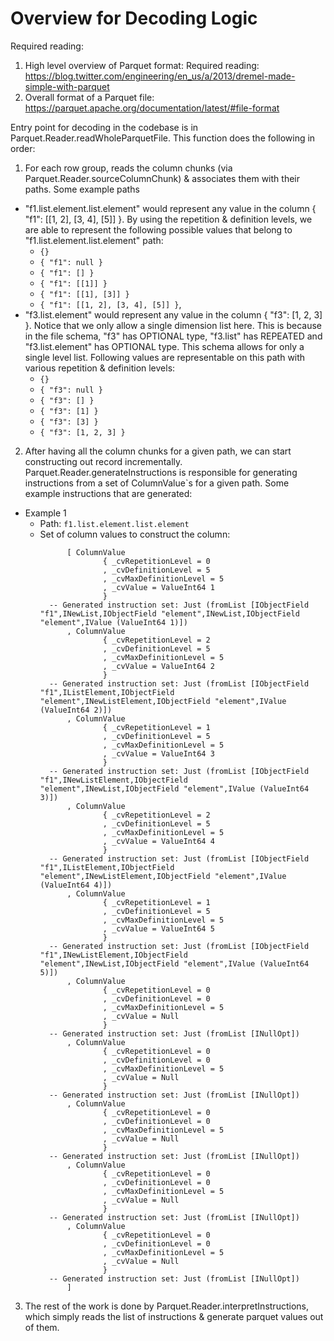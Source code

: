 # Overview for Decoding Logic

Required reading:
1. High level overview of Parquet format: Required reading: https://blog.twitter.com/engineering/en_us/a/2013/dremel-made-simple-with-parquet
2. Overall format of a Parquet file: https://parquet.apache.org/documentation/latest/#file-format

Entry point for decoding in the codebase is in Parquet.Reader.readWholeParquetFile. This function does the following in order:
1. For each row group, reads the column chunks (via Parquet.Reader.sourceColumnChunk) & associates them with their paths. Some example paths
  - "f1.list.element.list.element" would represent any value in the column { "f1": [[1, 2], [3, 4], [5]] }. By using the repetition & definition levels, we are able to represent the following possible values that belong to "f1.list.element.list.element" path:
    - `{}`
    - `{ "f1": null }`
    - `{ "f1": [] }`
    - `{ "f1": [[1]] }`
    - `{ "f1": [[1], [3]] }`
    - `{ "f1": [[1, 2], [3, 4], [5]] }`,
  - "f3.list.element" would represent any value in the column { "f3": [1, 2, 3] }. Notice that we only allow a single dimension list here. This is because in the file schema, "f3" has OPTIONAL type, "f3.list" has REPEATED and "f3.list.element" has OPTIONAL type. This schema allows for only a single level list. Following values are representable on this path with various repetition & definition levels:
    - `{}`
    - `{ "f3": null }`
    - `{ "f3": [] }`
    - `{ "f3": [1] }`
    - `{ "f3": [3] }`
    - `{ "f3": [1, 2, 3] }`

2. After having all the column chunks for a given path, we can start constructing out record incrementally. Parquet.Reader.generateInstructions is responsible for generating instructions from a set of ColumnValue`s for a given path. Some example instructions that are generated:
  - Example 1
    - Path: `f1.list.element.list.element`
    - Set of column values to construct the column:
      ```
			[ ColumnValue
					{ _cvRepetitionLevel = 0
					, _cvDefinitionLevel = 5
					, _cvMaxDefinitionLevel = 5
					, _cvValue = ValueInt64 1
					}
        -- Generated instruction set: Just (fromList [IObjectField "f1",INewList,IObjectField "element",INewList,IObjectField "element",IValue (ValueInt64 1)])
			, ColumnValue
					{ _cvRepetitionLevel = 2
					, _cvDefinitionLevel = 5
					, _cvMaxDefinitionLevel = 5
					, _cvValue = ValueInt64 2
					}
        -- Generated instruction set: Just (fromList [IObjectField "f1",IListElement,IObjectField "element",INewListElement,IObjectField "element",IValue (ValueInt64 2)])
			, ColumnValue
					{ _cvRepetitionLevel = 1
					, _cvDefinitionLevel = 5
					, _cvMaxDefinitionLevel = 5
					, _cvValue = ValueInt64 3
					}
        -- Generated instruction set: Just (fromList [IObjectField "f1",INewListElement,IObjectField "element",INewList,IObjectField "element",IValue (ValueInt64 3)])
			, ColumnValue
					{ _cvRepetitionLevel = 2
					, _cvDefinitionLevel = 5
					, _cvMaxDefinitionLevel = 5
					, _cvValue = ValueInt64 4
					}
        -- Generated instruction set: Just (fromList [IObjectField "f1",IListElement,IObjectField "element",INewListElement,IObjectField "element",IValue (ValueInt64 4)])
			, ColumnValue
					{ _cvRepetitionLevel = 1
					, _cvDefinitionLevel = 5
					, _cvMaxDefinitionLevel = 5
					, _cvValue = ValueInt64 5
					}
        -- Generated instruction set: Just (fromList [IObjectField "f1",INewListElement,IObjectField "element",INewList,IObjectField "element",IValue (ValueInt64 5)])
			, ColumnValue
					{ _cvRepetitionLevel = 0
					, _cvDefinitionLevel = 0
					, _cvMaxDefinitionLevel = 5
					, _cvValue = Null
					}
        -- Generated instruction set: Just (fromList [INullOpt])
			, ColumnValue
					{ _cvRepetitionLevel = 0
					, _cvDefinitionLevel = 0
					, _cvMaxDefinitionLevel = 5
					, _cvValue = Null
					}
        -- Generated instruction set: Just (fromList [INullOpt])
			, ColumnValue
					{ _cvRepetitionLevel = 0
					, _cvDefinitionLevel = 0
					, _cvMaxDefinitionLevel = 5
					, _cvValue = Null
					}
        -- Generated instruction set: Just (fromList [INullOpt])
			, ColumnValue
					{ _cvRepetitionLevel = 0
					, _cvDefinitionLevel = 0
					, _cvMaxDefinitionLevel = 5
					, _cvValue = Null
					}
        -- Generated instruction set: Just (fromList [INullOpt])
			, ColumnValue
					{ _cvRepetitionLevel = 0
					, _cvDefinitionLevel = 0
					, _cvMaxDefinitionLevel = 5
					, _cvValue = Null
					}
        -- Generated instruction set: Just (fromList [INullOpt])
			]
      ```
3. The rest of the work is done by Parquet.Reader.interpretInstructions, which simply reads the list of instructions & generate parquet values out of them.
